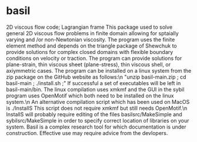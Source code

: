 # basil
2D viscous flow code; Lagrangian frame
This package used to solve general 2D viscous flow problems in finite domain allowing for sptaially varying and /or non-Newtonian viscosity.
The program uses the finite element method and depends on the triangle package of Shewchuk to provide solutions for complex closed domains
with flexible boundary conditions on velocity or traction.
The program can provide solutions for plane-strain, thin viscous sheet (plane-stress), thin viscous shell, or axiymmetric cases.
The program can be installed on a linux system from the zip package on the GitHub website as follows:\n
"unzip basil-main.zip ; cd basil-main ; ./install.sh ;"
If successful a set of executables will be left in basil-main/bin.
The linux compilation  uses xmkmf and the GUI in the sybil program uses OpenMotif which both need to be installed on the linux system.\n
An alternative compilation script which has been used on MacOS is ./InstallS  This script does not require xmkmf but still needs
OpenMotif.\n  InstallS will probably require editing of the files
basilsrc/MakeSimple and sybilsrc/MakeSimple in order to specify correct location of libraries on your system.
Basil is a complex research tool for which documentation is under construction.  Effective use may require advice from the devlopers.
